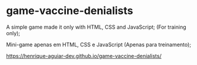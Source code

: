 # game-vaccine-denialists
A simple game made it only with HTML, CSS and JavaScript; (For training only);

Mini-game apenas em HTML, CSS e JavaScript (Apenas para treinamento);

https://henrique-aguiar-dev.github.io/game-vaccine-denialists/
